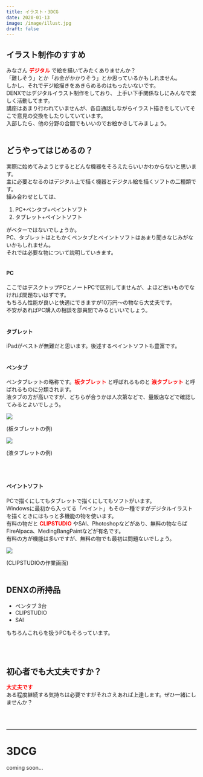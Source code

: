 ```yaml
---
title: イラスト・3DCG
date: 2020-01-13
image: /image/illust.jpg
draft: false
---
```

## イラスト制作のすすめ

みなさん <font color="red">**デジタル**</font>
で絵を描いてみたくありませんか？<br>
「難しそう」とか「お金がかかりそう」とか思っているかもしれません。<br>しかし、それでデジ絵描きをあきらめるのはもったいないです。<br>DENXではデジタルイラスト制作をしており、
上手い下手関係なしにみんなで楽しく活動してます。<br>講座はあまり行われていませんが、各自通話しながらイラスト描きをしていてそこで意見の交換をしたりしていています。<br>入部したら、他の分野の合間でもいいのでお絵かきしてみましょう。
<br><br>

## どうやってはじめるの？

実際に始めてみようとするとどんな機器をそろえたらいいかわからないと思います。<br>主に必要となるのはデジタル上で描く機器とデジタル絵を描くソフトの二種類です。<br>組み合わせとしては、

1. PC+ペンタブ+ペイントソフト
2. タブレット+ペイントソフト
   
がベターではないでしょうか。<br>
PC、タブレットはともかくペンタブとペイントソフトはあまり聞きなじみがないかもしれません。<br>それでは必要な物について説明していきます。
<br><br>
#### PC

ここではデスクトップPCとノートPCで区別してませんが、よほど古いものでなければ問題ないはずです。<br>もちろん性能が良いと快適にできますが10万円～の物なら大丈夫です。<br>不安があればPC購入の相談を部員間でみるといいでしょう。
<br><br>
#### タブレット

iPadがベストが無難だと思います。後述するペイントソフトも豊富です。
<br><br>
#### ペンタブ

ペンタブレットの略称です。<font color="red">**板タブレット**</font>
と呼ばれるものと<font color="red"> **液タブレット**</font>
と呼ばれるものに分類されます。<br>液タブの方が高いですが、どちらが合うかは人次第などで、量販店などで確認してみるとよいでしょう。

![](/image/pentab01.jpg)

(板タブレットの例)  

![](/image/pentab02.jpg)

(液タブレットの例)  

<br><br>

#### ペイントソフト

PCで描くにしてもタブレットで描くにしてもソフトがいます。<br>Windowsに最初から入ってる「ペイント」もその一種ですがデジタルイラストを描くときにはもっと多機能の物を使います。<br>有料の物だと <font color="red">**CLIPSTUDIO**</font>
やSAI、Photoshopなどがあり、無料の物ならばFireAlpaca、MedingBangPaintなどが有名です。<br>有料の方が機能は多いですが、無料の物でも最初は問題ないでしょう。

![](/image/clipstudio.jpg)

(CLIPSTUDIOの作業画面)
<br>
<br>

## DENXの所持品

* ペンタブ 3台
* CLIPSTUDIO
* SAI　

もちろんこれらを扱うPCもそろっています。

<br>
<br>

## 初心者でも大丈夫ですか？

<font color="red">**大丈夫です** </font><br>
ある程度継続する気持ちは必要ですがそれさえあれば上達します。ぜひ一緒にしませんか？

<br>
<br>

- - -

# 3DCG

coming soon...